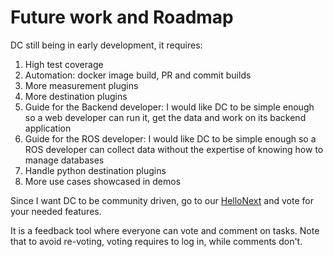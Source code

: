 # Future work and Roadmap

DC still being in early development, it requires:
1. High test coverage
2. Automation: docker image build, PR and commit builds
3. More measurement plugins
4. More destination plugins
5. Guide for the Backend developer: I would like DC to be simple enough so a web developer can run it, get the data and work on its backend application
6. Guide for the ROS developer: I would like DC to be simple enough so a ROS developer can collect data without the expertise of knowing how to manage databases
7. Handle python destination plugins
8. More use cases showcased in demos

Since I want DC to be community driven, go to our [HelloNext](https://ros2-data-collection.hellonext.co) and vote for your needed features.

It is a feedback tool where everyone can vote and comment on tasks. Note that to avoid re-voting, voting requires to log in, while comments don't.
